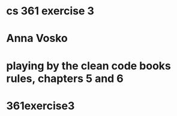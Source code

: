 # cs 361 exercise 3
# Anna Vosko
# playing by the clean code books rules, chapters 5 and 6
# 361exercise3
